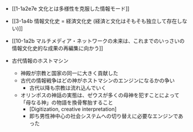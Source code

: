 - [[1-1a2e7e 文化とは多様性を克服した情報モード]]
- [[3-1a4b 情報文化史 = 経済文化史 (経済と文化はそもそも独立して存在しない)]]

- [[10-1a2b マルチメディア・ネットワークの未来は、これまでのいっさいの情報文化史的な成果の再編集に向かう]]

- 古代情報のホストマシン
	- 神殿が宗教と国家の同一に大きく貢献した
	- 古代の情報戦争はどの神がホストマシンのエンジンになるかの争い
		- 古代以降も宗教は流れ込んでいく
	- オリンポスの神話の実態は、ゼウスが多くの母神を犯すことによって「母なる神」の物語を換骨奪胎すること
		- [Digitization, creative interpretation]
		- 即ち男性神中心の社会システムへの切り替えに必要なエンジンであった